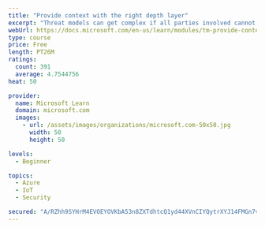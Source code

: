 ```yaml
---
title: "Provide context with the right depth layer"
excerpt: "Threat models can get complex if all parties involved cannot agree on a data-flow diagram depth layer that provides enough context to satisfy requirements"
webUrl: https://docs.microsoft.com/en-us/learn/modules/tm-provide-context-with-the-right-depth-layer/
type: course
price: Free
length: PT26M
ratings:
  count: 391
  average: 4.7544756
heat: 50

provider:
  name: Microsoft Learn
  domain: microsoft.com
  images:
    - url: /assets/images/organizations/microsoft.com-50x50.jpg
      width: 50
      height: 50

levels:
  - Beginner

topics:
  - Azure
  - IoT
  - Security

secured: "A/RZhh9SYHrM4EVOEYOVKbA53n8ZXTdhtcQ1yd44XVnCIYQytrXYJ14FMGn7vdwkprOYVLOBHGXB+4BDnSoqSoX4ezuacWabmPpXAPLls0oY6aPKLRkjy3V05hdmEHfwgSBGxXtpvKzxFBrooi188rN+G9D0LTDrk8gysoAPwONrgG6QyrQtpi2nYZtvtf4blWehW6SCUv/cGfmw5haCEd4EnS2uCoDJkIkQRU5nHLD1fSS/8J60oUiBhTyjthKplNo+IeyqCof+v6/TSkISlOFo2mAZqzlIpk9Q84wt80yD4Q5BPiZtGuZ7raXLi9p7GxhIL85dtbsxq1FaEsh9pZB76piiGAG+ngHaUzeEf7Y/77Av0gQX/OfMyy1rIBI/ppDY2Q9FeaX95a5YVay41HVHwySdPqANMT//b5zViy8=;lPp+IDAho9CPAGQ9VDJvvw=="
---
```


